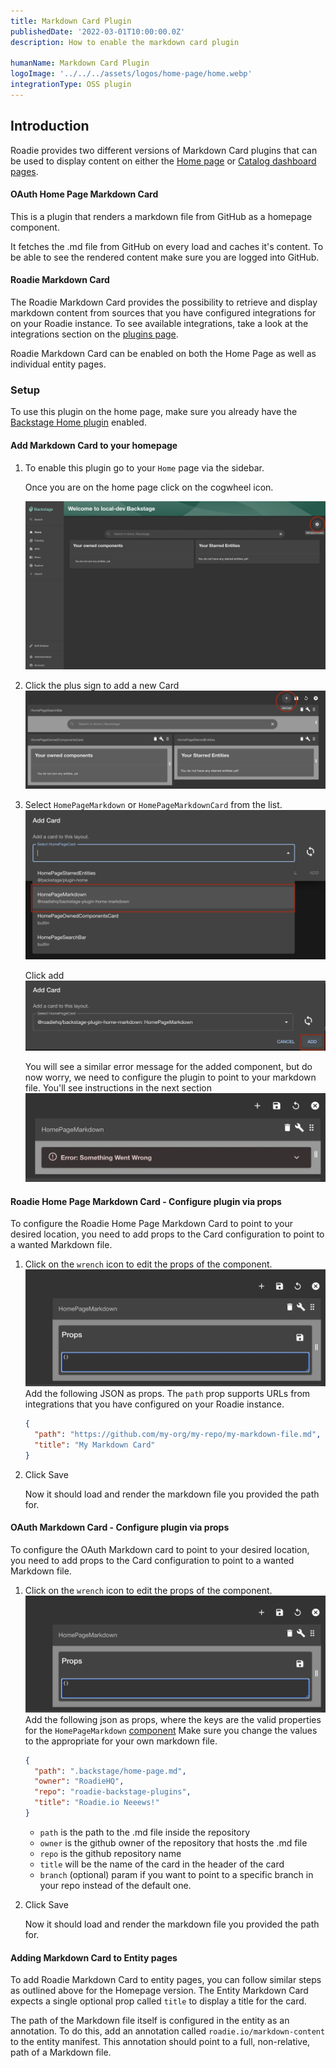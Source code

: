 ```yaml
---
title: Markdown Card Plugin
publishedDate: '2022-03-01T10:00:00.0Z'
description: How to enable the markdown card plugin

humanName: Markdown Card Plugin
logoImage: '../../../assets/logos/home-page/home.webp'
integrationType: OSS plugin
---
```


## Introduction

Roadie provides two different versions of Markdown Card plugins that can be used to display content on either the [Home page](/docs/integrations/home-age) or [Catalog dashboard pages](/docs/details/updating-the-ui/#updating-dashboards). 


#### OAuth Home Page Markdown Card

This is a plugin that renders a markdown file from GitHub as a homepage component.

It fetches the .md file from GitHub on every load and caches it's content.
To be able to see the rendered content make sure you are logged into GitHub.

#### Roadie Markdown Card

The Roadie Markdown Card provides the possibility to retrieve and display markdown content from sources that you have configured integrations for on your Roadie instance. To see available integrations, take a look at the integrations section on the [plugins page](/docs/integrations/). 

Roadie Markdown Card can be enabled on both the Home Page as well as individual entity pages. 

### Setup

To use this plugin on the home page, make sure you already have the [Backstage Home plugin](https://github.com/backstage/backstage/blob/master/plugins/home/README.md) enabled.

#### Add Markdown Card to your homepage

1.  To enable this plugin go to your `Home` page via the sidebar.

    Once you are on the home page click on the cogwheel icon.

    ![cogwheel](home-page-cogwheel.webp)

2.  Click the plus sign to add a new Card
    ![](add-card.webp)

3.  Select `HomePageMarkdown` or `HomePageMarkdownCard` from the list.
    ![](select-homepagemarkdown.webp)

    Click add
    ![](click-add.webp)

    You will see a similar error message for the added component, but do now worry, we need to configure the plugin to point to your markdown file. You'll see instructions in the next section
    ![](error.webp)

#### Roadie Home Page Markdown Card - Configure plugin via props

To configure the Roadie Home Page Markdown Card to point to your desired location, you need to add props to the Card configuration to point to a wanted Markdown file.

1.  Click on the `wrench` icon to edit the props of the component.
    ![](props.webp)
    Add the following JSON as props. The `path` prop supports URLs from integrations that you have configured on your Roadie instance. 

    ```json
    {
      "path": "https://github.com/my-org/my-repo/my-markdown-file.md",
      "title": "My Markdown Card"
    }
    ```

2.  Click Save

    Now it should load and render the markdown file you provided the path for.
 

#### OAuth Markdown Card - Configure plugin via props

To configure the OAuth Markdown card to point to your desired location, you need to add props to the Card configuration to point to a wanted Markdown file.

1.  Click on the `wrench` icon to edit the props of the component.
    ![](props.webp)
    Add the following json as props, where the keys are the valid properties for the `HomePageMarkdown` [component](https://www.npmjs.com/package/@roadiehq/backstage-plugin-home-markdown) Make sure you change the values to the appropriate for your own markdown file.

    ```json
    {
      "path": ".backstage/home-page.md",
      "owner": "RoadieHQ",
      "repo": "roadie-backstage-plugins",
      "title": "Roadie.io Neeews!"
    }
    ```

    - `path` is the path to the .md file inside the repository
    - `owner` is the github owner of the repository that hosts the .md file
    - `repo` is the github repository name
    - `title` will be the name of the card in the header of the card
    - `branch` (optional) param if you want to point to a specific branch in your repo instead of the default one.

2.  Click Save

    Now it should load and render the markdown file you provided the path for.

#### Adding Markdown Card to Entity pages

To add Roadie Markdown Card to entity pages, you can follow similar steps as outlined above for the Homepage version. The Entity Markdown Card expects a single optional prop called `title` to display a title for the card.


The path of the Markdown file itself is configured in the entity as an annotation. To do this, add an annotation called `roadie.io/markdown-content` to the entity manifest. This annotation should point to a full, non-relative, path of a Markdown file.


